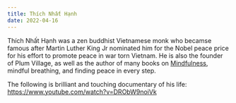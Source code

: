 ```yaml
---
title: Thích Nhất Hạnh
date: 2022-04-16
---
```



Thích Nhất Hạnh was a zen buddhist Vietnamese monk who becamse famous after Martin Luther King Jr nominated him for the Nobel peace price for his effort to promote peace in war torn Vietnam.
He is also the founder of Plum Village, as well as the author of many books on [Mindfulness](fzngle24), mindful breathing, and finding peace in every step.


The following is brilliant and touching documentary of his life:
https://www.youtube.com/watch?v=DRObW9noiVk
